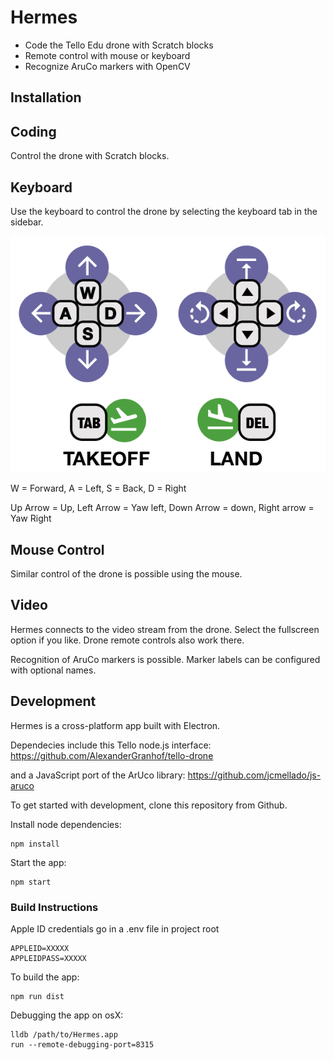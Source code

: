 # Hermes 
* Code the Tello Edu drone with Scratch blocks
* Remote control with mouse or keyboard
* Recognize AruCo markers with OpenCV

## Installation


## Coding

Control the drone with Scratch blocks.

## Keyboard

Use the keyboard to control the drone by selecting the keyboard tab in the sidebar.

![Keyboard Controls](/public/media/keyboard_controls.png?raw=true "Keyboard Controls")

W = Forward, A = Left, S = Back, D = Right

Up Arrow = Up, Left Arrow = Yaw left, Down Arrow = down, Right arrow = Yaw Right

## Mouse Control

Similar control of the drone is possible using the mouse.

## Video

Hermes connects to the video stream from the drone. Select the fullscreen option if you like. Drone remote controls also work there.

Recognition of AruCo markers is possible. Marker labels can be configured with optional names.

## Development

Hermes is a cross-platform app built with Electron. 

Dependecies include this Tello node.js interface:
https://github.com/AlexanderGranhof/tello-drone

and a JavaScript port of the ArUco library:
https://github.com/jcmellado/js-aruco

To get started with development, clone this repository from Github. 

Install node dependencies:
```
npm install
```

Start the app:
```
npm start
```

### Build Instructions

Apple ID credentials go in a .env file in project root
```
APPLEID=XXXXX
APPLEIDPASS=XXXXX
```

To build the app:
```
npm run dist
```

Debugging the app on osX:
```
lldb /path/to/Hermes.app
run --remote-debugging-port=8315
```
